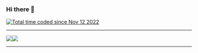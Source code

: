 ### Hi there 👋
<a href="https://wakatime.com/@b6a19e12-2a7e-475a-bf73-a9cfd0fc48e6"><img src="https://wakatime.com/badge/user/b6a19e12-2a7e-475a-bf73-a9cfd0fc48e6.svg" alt="Total time coded since Nov 12 2022" /></a>
<hr>
<img align="center" src="https://github-readme-stats.vercel.app/api?username=naomieow&show_icons=true&theme=dark&layout=compact"/><img align="center" src="https://github-readme-stats.vercel.app/api/top-langs/?username=naomieow&theme=dark&langs_count=10"/>
<hr>

